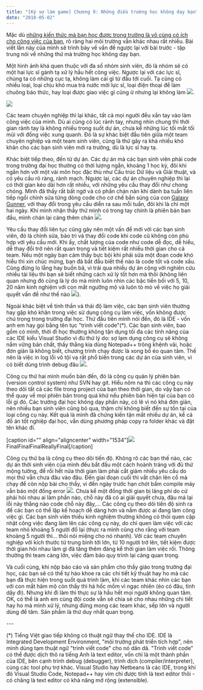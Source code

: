 ```yaml
---
title: "[Ký sự làm game] Chương 9: Những điều trường học không dạy bạn"
date: "2018-05-02"
---
```


Mặc dù [những kiến thức mà bạn học được trong trường là vô cùng có ích cho công việc của bạn](http://tongtunggiang.com/vi/2018/03/24/ky-su-lam-game-chuong-8-truong-hoc-va-cong-viec-gan-nhau-hon-ban-nghi/), rõ ràng hai môi trường vẫn khác nhau rất nhiều. Bài viết lần này của mình sẽ trình bày về vấn đề ngược lại với bài trước - tập trung nói về những thứ mà trường học không dạy bạn.

Một hình ảnh khá quen thuộc với đa số nhóm sinh viên, đó là nhóm sẽ có một hai lực sĩ gánh tạ xử lý hầu hết công việc. Ngược lại với các lực sĩ, chúng ta có những cục tạ, không làm cái gì từ đầu tới cuối. Tạ cũng có nhiều loại, loại chịu khó mua trà nước mời lực sĩ, loại điện thoại để làm chuông báo thức, hay loại được giao việc gì cũng ừ nhưng lại không làm ![](assets/image/burn_joss_stick-e1507298028986.png).

![](https://i1.wp.com/whataftercollege.com/wp-content/uploads/2017/06/CrxDmsWW8AA5HTM.jpg?fit=700%2C525)

Các team chuyên nghiệp thì lại khác, tất cả mọi người đều xắn tay vào làm công việc của mình. Dù ai cũng có lúc rảnh tay, nhưng nhìn chung thì thời gian rảnh tay là không nhiều trong suốt dự án, chưa kể những lúc tối mắt tối mũi với đống việc xung quanh. Đó là sự khác biệt đầu tiên giữa một team chuyên nghiệp và một team sinh viên, cũng là thứ gây ra khá nhiều khó khăn cho các bạn sinh viên mới ra trường, dù là lực sĩ hay tạ.

Khác biệt tiếp theo, đến từ dự án. Các dự án mà các bạn sinh viên phải code trong trường đại học thường có thời lượng ngắn, khoảng 1 học kỳ, đôi khi ngắn hơn với một vài môn học đặc thù như Cấu trúc Dữ liệu và Giải thuật, và có yêu cầu rõ ràng, rành mạch. Ngược lại, các dự án chuyên nghiệp thì lại có thời gian kéo dài hơn rất nhiều, với những yêu cầu thay đổi như chong chóng. Mình đã thấy rất bất ngờ và có phần chán nản khi dành ba tuần liên tiếp ngồi chỉnh sửa từng dòng code cho cơ chế bắn súng của con [Galaxy Gunner](https://play.google.com/store/apps/details?id=com.galaxy.gun&hl=vi), với thay đổi trong yêu cầu diễn ra sau mỗi tuần, đôi khi là chỉ một hai ngày. Khi mình nhận thấy thứ mình có trong tay chính là phiên bản ban đầu, mình chán lại càng thêm chán ![](assets/image/too_sad-e1507297889687.png).

Yêu cầu thay đổi liên tục cũng gây nên một vấn đề mới với các bạn sinh viên, đó là chỉnh sửa, bảo trì và thay đổi code khi code cũ không còn phù hợp với yêu cầu mới. Khi ấy, chất lượng của code như code dễ đọc, dễ hiểu, dễ thay đổi trở nên rất quan trọng và tiết kiệm rất nhiều thời gian cho cả team. Nếu một ngày bạn cảm thấy bực bội khi phải sửa một đoạn code khó hiểu thì xin chúc mừng, bạn đã bắt đầu biết thế nào là code tốt và code xấu. Cũng đừng lo lẵng hay buồn bã, vì trải qua nhiều dự án cộng với nghiên cứu nhiều tài liệu thì bạn sẽ biết những cách xử lý tốt hơn mà thôi (không liên quan nhưng đó cũng là lý do mà mình luôn nhìn các bậc tiền bối với 5, 10, 20 năm kinh nghiệm với con mắt ngưỡng mộ và luôn tò mò về việc họ giải quyết vấn đề như thế nào ![](assets/image/beauty-e1507298864302.png)).

Ngoài khác biệt về tinh thần và thái độ làm việc, các bạn sinh viên thường hay gặp khó khăn trong việc sử dụng công cụ làm việc, vốn không được chú trọng trong trường đại học. Thứ đầu tiên mình nói đến, đó là IDE - vốn anh em hay gọi bằng tên tục "trình viết code"(\*). Các bạn sinh viên, bao gồm có mình, thời đi học thường không tận dụng tối đa các tính năng của các IDE kiểu Visual Studio vì đủ thứ lý do: sợ lạm dụng công cụ sẽ không nắm vững bản chất, thấy thằng kia dùng Notepad++ trông khệnh vãi, hoặc đơn giản là không biết, chương trình chạy được là xong bố éo quan tâm. Thế nên là việc in log lỗi vô tội vạ rất phổ biến trong các dự án của sinh viên, vì có biết dùng trình debug đâu ![](assets/image/sweat-e1507297981554.png).

Công cụ thứ hai mình muốn bàn đến, đó là công cụ quản lý phiên bản (version control system) như SVN hay git. Hiểu nôm na thì các công cụ này theo dõi tất cả các file trong project của bạn theo thời gian, do vậy bạn có thể quay về mọi phiên bản trong quá khứ nếu phiên bản hiện tại của bạn có lỗi gì đó. Các trường đại học không dạy phần này, có lẽ vì nó khá đơn giản, nên nhiều bạn sinh viên cũng bỏ qua, thậm chí không biết đến sự tồn tại của loại công cụ này. Kết quả là mình đã chứng kiến tận mắt nhiều dự án, kể cả đồ án tốt nghiệp đại học, vẫn dùng phương pháp copy ra folder khác và đặt tên khác đi.

\[caption id="" align="aligncenter" width="1534"\]![](assets/image/05b6u19pseoz.png) FinalFinalFinalReallyFinal\[/caption\]

Công cụ thứ ba là công cụ theo dõi tiến độ. Không rõ các bạn thế nào, các dự án thời sinh viên của mình đều bắt đầu một cách hoành tráng với đủ thứ mộng tưởng, để rồi hết nửa thời gian làm phải cắt giảm nhiều yêu cầu do mọi thứ vẫn chưa đâu vào đâu. Đến giai đoạn cuối thì vắt chân lên cổ mà chạy để còn nộp bài cho thầy, vì đến ngày trước hạn chót bấm compile máy vẫn báo một đống error ![](assets/image/ah-e1507817083610.png). Chưa kể một đống thời gian bị lãng phí do cứ phải hỏi nhau ai làm phần nào, chỗ này đã có ai giải quyết chưa, đậu má lại lỗi này thằng nào code chỗ này đây,... Các công cụ theo dõi tiến độ sinh ra để các bạn có thể lập kế hoạch dễ dàng hơn và nắm được ai đang làm công việc gì. Các bạn sinh viên thiếu kinh nghiệm thường không có thói quen cập nhật công việc đang làm lên các công cụ này, do chỉ quen làm việc với các team nhỏ khoảng 5 người đổ lại (thực ra mình cũng cho rằng với team khoảng 5 người thì... thôi nói miệng cho nó nhanh). Với các team chuyên nghiệp với kích thước từ trung bình tới lớn, từ 10 người trở lên, tiết kiệm được thời gian hỏi nhau làm gì đã tăng thêm đáng kể thời gian làm việc rồi. Thông thường thì team càng lớn, việc đảm bảo quy trình lại càng quan trọng.

Và cuối cùng, khi nộp báo cáo và sản phẩm cho thầy giáo trong trường đại học, các bạn sẽ có thể tự hào khoe ra các chi tiết kỹ thuật hay ho mà các bạn đã thực hiện trong suốt quá trình làm, khi các team khác nhìn các bạn với con mắt hâm mộ còn thầy thì há hốc mồm vì ngạc nhiên (éo có đâu, tỉnh dậy đi). Nhưng khi đi làm thì thực sự là hầu hết mọi người không quan tâm. OK, có thể là anh em cùng đội code vẫn sẽ chia sẻ cho nhau những chi tiết hay ho mà mình xử lý, nhưng đừng mong các team khác, sếp lớn và người dùng để tâm. Sản phẩm là thứ duy nhất quan trọng.

\---

(\*) Tiếng Việt giao tiếp không có thuật ngữ thay thế cho IDE. IDE là Integrated Development Environment, "môi trường phát triển tích hợp", nên mình dùng tạm thuật ngữ "trình viết code" cho nó dân dã. "Trình viết code" có thể được dịch thô ra tiếng Anh là text editor, vốn chỉ là một thành phần của IDE, bên cạnh trình debug (debugger), trình dịch (compiler/interpreter), cùng các tool phụ trợ khác. Visual Studio hay Netbeans là các IDE, trong khi đó Visual Studio Code, Notepad++ hay vim chỉ được tính là text editor thôi - có chăng là text editor có khả năng mở rộng (extensible).
